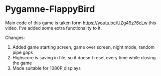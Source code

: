 # Pygamne-FlappyBird
Main code of this game is taken form https://youtu.be/UZg49z76cLw this video.
I've added some extra functionality to it.

Changes:
1. Added game starting screen, game over screen, night mode, random pipe gaps
2. Highscore is saving in file, so it doesn't reset every time while closing the game
3. Made suitable for 1080P displays
